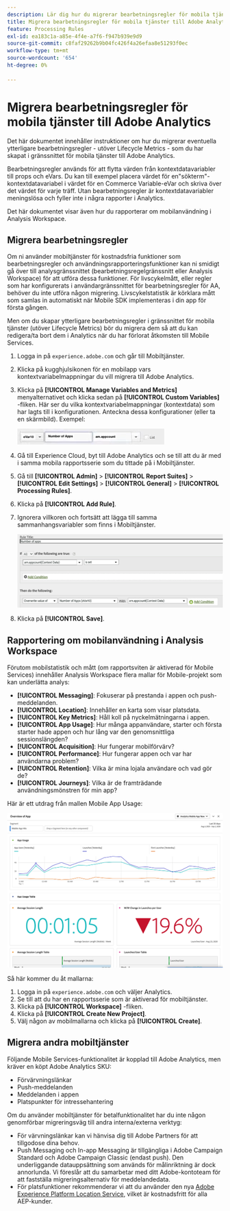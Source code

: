 ```yaml
---
description: Lär dig hur du migrerar bearbetningsregler för mobila tjänster till Adobe Analytics
title: Migrera bearbetningsregler för mobila tjänster till Adobe Analytics
feature: Processing Rules
exl-id: ea183c1a-a85e-4f4e-a7f6-f947b939e9d9
source-git-commit: c8faf29262b9b04fc426f4a26efaa8e51293f0ec
workflow-type: tm+mt
source-wordcount: '654'
ht-degree: 0%

---
```


# Migrera bearbetningsregler för mobila tjänster till Adobe Analytics

Det här dokumentet innehåller instruktioner om hur du migrerar eventuella ytterligare bearbetningsregler - utöver Lifecycle Metrics - som du har skapat i gränssnittet för mobila tjänster till Adobe Analytics.

Bearbetningsregler används för att flytta värden från kontextdatavariabler till props och eVars. Du kan till exempel placera värdet för en&quot;sökterm&quot;-kontextdatavariabel i värdet för en Commerce Variable-eVar och skriva över det värdet för varje träff. Utan bearbetningsregler är kontextdatavariabler meningslösa och fyller inte i några rapporter i Analytics.

Det här dokumentet visar även hur du rapporterar om mobilanvändning i Analysis Workspace.

## Migrera bearbetningsregler

Om ni använder mobiltjänster för kostnadsfria funktioner som bearbetningsregler och användningsrapporteringsfunktioner kan ni smidigt gå över till analysgränssnittet (bearbetningsregelgränssnitt eller Analysis Workspace) för att utföra dessa funktioner. För livscykelmått, eller regler som har konfigurerats i användargränssnittet för bearbetningsregler för AA, behöver du inte utföra någon migrering. Livscykelstatistik är körklara mått som samlas in automatiskt när Mobile SDK implementeras i din app för första gången.

Men om du skapar ytterligare bearbetningsregler i gränssnittet för mobila tjänster (utöver Lifecycle Metrics) bör du migrera dem så att du kan redigera/ta bort dem i Analytics när du har förlorat åtkomsten till Mobile Services.

1. Logga in på `experience.adobe.com` och går till Mobiltjänster.
1. Klicka på kugghjulsikonen för en mobilapp vars kontextvariabelmappningar du vill migrera till Adobe Analytics.
1. Klicka på **[!UICONTROL Manage Variables and Metrics]** menyalternativet och klicka sedan på **[!UICONTROL Custom Variables]** -fliken. Här ser du vilka kontextvariabelmappningar (kontextdata) som har lagts till i konfigurationen. Anteckna dessa konfigurationer (eller ta en skärmbild). Exempel:

   ![Kontextvariabel](assets/context-var.png)

1. Gå till Experience Cloud, byt till Adobe Analytics och se till att du är med i samma mobila rapportsserie som du tittade på i Mobiltjänster.
1. Gå till **[!UICONTROL Admin]** > **[!UICONTROL Report Suites]** > **[!UICONTROL Edit Settings]** > **[!UICONTROL General]** > **[!UICONTROL Processing Rules]**.
1. Klicka på **[!UICONTROL Add Rule]**.
1. Ignorera villkoren och fortsätt att lägga till samma sammanhangsvariabler som finns i Mobiltjänster.

   ![Bearbetar regel](assets/proc-rule.png)

1. Klicka på **[!UICONTROL Save]**.

## Rapportering om mobilanvändning i Analysis Workspace

Förutom mobilstatistik och mått (om rapportsviten är aktiverad för Mobile Services) innehåller Analysis Workspace flera mallar för Mobile-projekt som kan underlätta analys:

* **[!UICONTROL Messaging]**: Fokuserar på prestanda i appen och push-meddelanden.
* **[!UICONTROL Location]**: Innehåller en karta som visar platsdata.
* **[!UICONTROL Key Metrics]**: Håll koll på nyckelmätningarna i appen.
* **[!UICONTROL App Usage]**: Hur många appanvändare, starter och första starter hade appen och hur lång var den genomsnittliga sessionslängden?
* **[!UICONTROL Acquisition]**: Hur fungerar mobilförvärv?
* **[!UICONTROL Performance]**: Hur fungerar appen och var har användarna problem?
* **[!UICONTROL Retention]**: Vilka är mina lojala användare och vad gör de?
* **[!UICONTROL Journeys]**: Vilka är de framträdande användningsmönstren för min app?

Här är ett utdrag från mallen Mobile App Usage:

![Användning av mobilappar](assets/mobile-app-usage.png)

Så här kommer du åt mallarna:

1. Logga in på `experience.adobe.com` och väljer Analytics.
1. Se till att du har en rapportsserie som är aktiverad för mobiltjänster.
1. Klicka på **[!UICONTROL Workspace]** -fliken.
1. Klicka på **[!UICONTROL Create New Project]**.
1. Välj någon av mobilmallarna och klicka på **[!UICONTROL Create]**.

## Migrera andra mobiltjänster

Följande Mobile Services-funktionalitet är kopplad till Adobe Analytics, men kräver en köpt Adobe Analytics SKU:

* Förvärvningslänkar
* Push-meddelanden
* Meddelanden i appen
* Platspunkter för intressehantering

Om du använder mobiltjänster för betalfunktionalitet har du inte någon genomförbar migreringsväg till andra interna/externa verktyg:

* För värvningslänkar kan vi hänvisa dig till Adobe Partners för att tillgodose dina behov.
* Push Messaging och In-app Messaging är tillgängliga i Adobe Campaign Standard och Adobe Campaign Classic (endast push). Den underliggande datauppsättning som används för målinriktning är dock annorlunda. Vi föreslår att du samarbetar med ditt Adobe-kontoteam för att fastställa migreringsalternativ för meddelandedata.
* För platsfunktioner rekommenderar vi att du använder den nya [Adobe Experience Platform Location Service](https://www.adobe.com/experience-platform/location-service.html), vilket är kostnadsfritt för alla AEP-kunder.
